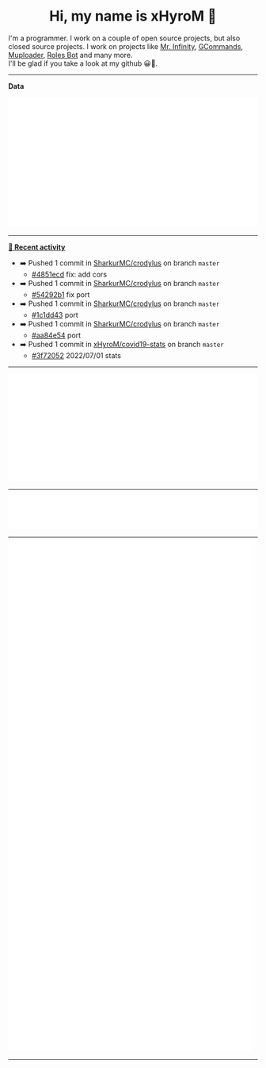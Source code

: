 <p align="center">
    <!-- <img src="https://avatars.githubusercontent.com/u/56601352" width="192" alt="hyro's pfp" /> -->
    <h1 align="center">Hi, my name is xHyroM 👋</h1>
</p>

I'm a programmer. I work on a couple of open source projects, but also closed source projects. I work on projects like [Mr. Infinity](https://discord.com/oauth2/authorize?client_id=720321585625694239&scope=bot%20applications.commands&permissions=8&redirect_uri=https://blobs.gq/imanager&prompt=consent&response_type=code), [GCommands](https://github.com/Garlic-Team/GCommands), [Muploader](https://github.com/xHyroM/Muploder), [Roles Bot](https://github.com/xHyroM/roles-bot) and many more.  
I'll be glad if you take a look at my github 😀👀.

___
**Data**

<img src="https://github.com/xHyroM/xHyroM/blob/master/.cache/base.svg">

___

**[📰 Recent activity](https://github.com/xHyroM)**
* ➡️ Pushed 1 commit in [SharkurMC/crodylus](https://github.com/SharkurMC/crodylus) on branch `master`
  * [#4851ecd](https://github.com/SharkurMC/crodylus/commit/4851ecd) fix: add cors
* ➡️ Pushed 1 commit in [SharkurMC/crodylus](https://github.com/SharkurMC/crodylus) on branch `master`
  * [#54292b1](https://github.com/SharkurMC/crodylus/commit/54292b1) fix port
* ➡️ Pushed 1 commit in [SharkurMC/crodylus](https://github.com/SharkurMC/crodylus) on branch `master`
  * [#1c1dd43](https://github.com/SharkurMC/crodylus/commit/1c1dd43) port
* ➡️ Pushed 1 commit in [SharkurMC/crodylus](https://github.com/SharkurMC/crodylus) on branch `master`
  * [#aa84e54](https://github.com/SharkurMC/crodylus/commit/aa84e54) port
* ➡️ Pushed 1 commit in [xHyroM/covid19-stats](https://github.com/xHyroM/covid19-stats) on branch `master`
  * [#3f72052](https://github.com/xHyroM/covid19-stats/commit/3f72052) 2022/07/01 stats


___

<img src="https://github.com/xHyroM/xHyroM/blob/master/.cache/isocalendar.svg">

___

<img src="https://github.com/xHyroM/xHyroM/blob/master/.cache/languages.svg">

___

<img src="https://github.com/xHyroM/xHyroM/blob/master/.cache/achievements.svg">

___
